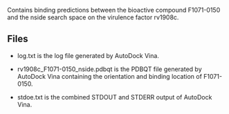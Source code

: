 Contains binding predictions between the bioactive compound F1071-0150 and the nside search space on the virulence factor rv1908c.

## Files

- log.txt is the log file generated by AutoDock Vina.

- rv1908c_F1071-0150_nside.pdbqt is the PDBQT file generated by AutoDock Vina containing the orientation and binding location of F1071-0150.

- stdoe.txt is the combined STDOUT and STDERR output of AutoDock Vina.

